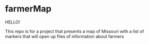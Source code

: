 # farmerMap

HELLO!

This repo is for a project that presents a map of Missouri with a list of markers that will open up files of information about farmers
